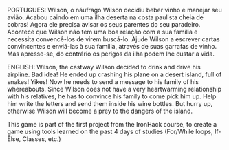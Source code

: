 PORTUGUES: Wilson, o náufrago
Wilson decidiu beber vinho e manejar seu avião. Acabou caindo em uma ilha deserta na costa paulista cheia de cobras!
Agora ele precisa avisar os seus parentes do seu paradeiro. Acontece que Wilson não tem uma boa relação com a sua família
e necessita convencê-los de virem buscá-lo.
Ajude Wilson a escrever cartas convincentes e enviá-las à sua família, através de suas garrafas de vinho.
Mas apresse-se, do contrário os perigos da ilha podem lhe custar a vida.

ENGLISH: Wilson, the castway
Wilson decided to drink and drive his airpline. Bad idea!
He ended up crashing his plane on a desert island, full of snakes! Yikes!
Now he needs to send a message to his family of his whereabouts.
Since Wilson does not have a very heartwarming relationship with his relatives, he has to convince his family
to come pick him up. Help him write the letters and send them inside his wine bottles.
But hurry up, otherwise Wilson will become a prey to the dangers of the island.

This game is part of the first project from the IronHack course, to create a game using tools learned on the past 4 days of studies (For/While loops, If-Else, Classes, etc.)
